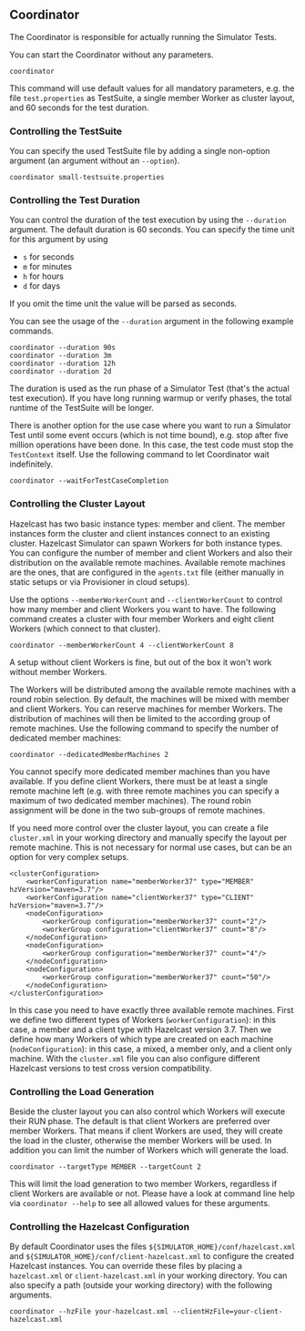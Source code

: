 
## Coordinator

The Coordinator is responsible for actually running the Simulator Tests.

You can start the Coordinator without any parameters.

```
coordinator
```

This command will use default values for all mandatory parameters, e.g. the file `test.properties` as TestSuite, a single member Worker as cluster layout, and 60 seconds for the test duration.

### Controlling the TestSuite

You can specify the used TestSuite file by adding a single non-option argument (an argument without an `--option`).

```
coordinator small-testsuite.properties
```

### Controlling the Test Duration

You can control the duration of the test execution by using the `--duration` argument. The default duration is 60 seconds. You can specify the time unit for this argument by using

- `s` for seconds
- `m` for minutes
- `h` for hours
- `d` for days

If you omit the time unit the value will be parsed as seconds.

You can see the usage of the `--duration` argument in the following example commands.

```
coordinator --duration 90s
coordinator --duration 3m
coordinator --duration 12h
coordinator --duration 2d
```

The duration is used as the run phase of a Simulator Test (that's the actual test execution). If you have long running warmup or verify phases, the total runtime of the TestSuite will be longer.

There is another option for the use case where you want to run a Simulator Test until some event occurs (which is not time bound), e.g. stop after five million operations have been done. In this case, the test code must stop the `TestContext` itself. Use the following command to let Coordinator wait indefinitely.

```
coordinator --waitForTestCaseCompletion
```

### Controlling the Cluster Layout

Hazelcast has two basic instance types: member and client. The member instances form the cluster and client instances connect to an existing cluster. Hazelcast Simulator can spawn Workers for both instance types. You can configure the number of member and client Workers and also their distribution on the available remote machines. Available remote machines are the ones, that are configured in the `agents.txt` file (either manually in static setups or via Provisioner in cloud setups).

Use the options `--memberWorkerCount` and `--clientWorkerCount` to control how many member and client Workers you want to have. The following command creates a cluster with four member Workers and eight client Workers (which connect to that cluster).

```
coordinator --memberWorkerCount 4 --clientWorkerCount 8
```

A setup without client Workers is fine, but out of the box it won't work without member Workers.

The Workers will be distributed among the available remote machines with a round robin selection. By default, the machines will be mixed with member and client Workers. You can reserve machines for member Workers. The distribution of machines will then be limited to the according group of remote machines. Use the following command to specify the number of dedicated member machines:

```
coordinator --dedicatedMemberMachines 2
```

You cannot specify more dedicated member machines than you have available. If you define client Workers, there must be at least a single remote machine left (e.g. with three remote machines you can specify a maximum of two dedicated member machines). The round robin assignment will be done in the two sub-groups of remote machines.

If you need more control over the cluster layout, you can create a file `cluster.xml` in your working directory and manually specify the layout per remote machine. This is not necessary for normal use cases, but can be an option for very complex setups.
 
```
<clusterConfiguration>
    <workerConfiguration name="memberWorker37" type="MEMBER" hzVersion="maven=3.7"/>
    <workerConfiguration name="clientWorker37" type="CLIENT" hzVersion="maven=3.7"/>
    <nodeConfiguration>
        <workerGroup configuration="memberWorker37" count="2"/>
        <workerGroup configuration="clientWorker37" count="8"/>
    </nodeConfiguration>
    <nodeConfiguration>
        <workerGroup configuration="memberWorker37" count="4"/>
    </nodeConfiguration>
    <nodeConfiguration>
        <workerGroup configuration="memberWorker37" count="50"/>
    </nodeConfiguration>
</clusterConfiguration>
```

In this case you need to have exactly three available remote machines. First we define two different types of Workers (`workerConfiguration`): in this case, a member and a client type with Hazelcast version 3.7. Then we define how many Workers of which type are created on each machine (`nodeConfiguration`): in this case, a mixed, a member only, and a client only machine. With the `cluster.xml` file you can also configure different Hazelcast versions to test cross version compatibility.

### Controlling the Load Generation

Beside the cluster layout you can also control which Workers will execute their RUN phase. The default is that client Workers are preferred over member Workers. That means if client Workers are used, they will create the load in the cluster, otherwise the member Workers will be used. In addition you can limit the number of Workers which will generate the load.

```
coordinator --targetType MEMBER --targetCount 2
```

This will limit the load generation to two member Workers, regardless if client Workers are available or not. Please have a look at command line help via `coordinator --help` to see all allowed values for these arguments.

### Controlling the Hazelcast Configuration

By default Coordinator uses the files `${SIMULATOR_HOME}/conf/hazelcast.xml` and `${SIMULATOR_HOME}/conf/client-hazelcast.xml` to configure the created Hazelcast instances. You can override these files by placing a `hazelcast.xml` or `client-hazelcast.xml` in your working directory. You can also specify a path (outside your working directory) with the following arguments.

```
coordinator --hzFile your-hazelcast.xml --clientHzFile=your-client-hazelcast.xml
```
